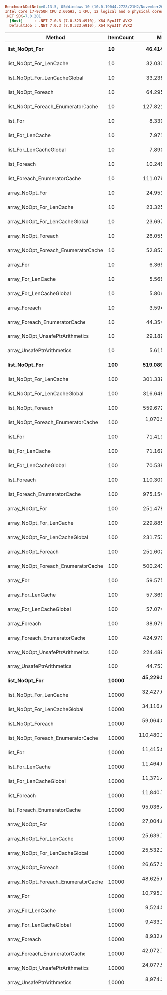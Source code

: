 ``` ini

BenchmarkDotNet=v0.13.5, OS=Windows 10 (10.0.19044.2728/21H2/November2021Update)
Intel Core i7-9750H CPU 2.60GHz, 1 CPU, 12 logical and 6 physical cores
.NET SDK=7.0.201
  [Host]     : .NET 7.0.3 (7.0.323.6910), X64 RyuJIT AVX2
  DefaultJob : .NET 7.0.3 (7.0.323.6910), X64 RyuJIT AVX2


```
|                              Method | ItemCount |           Mean |       Error |        StdDev | Rank | Allocated |
|------------------------------------ |---------- |---------------:|------------:|--------------:|-----:|----------:|
|                      **list_NoOpt_For** |        **10** |      **46.414 ns** |   **0.9266 ns** |     **2.1289 ns** |   **16** |         **-** |
|             list_NoOpt_For_LenCache |        10 |      32.033 ns |   0.2533 ns |     0.2370 ns |   12 |         - |
|       list_NoOpt_For_LenCacheGlobal |        10 |      33.236 ns |   0.6018 ns |     0.5630 ns |   13 |         - |
|                  list_NoOpt_Foreach |        10 |      64.295 ns |   0.8728 ns |     0.8164 ns |   20 |         - |
|  list_NoOpt_Foreach_EnumeratorCache |        10 |     127.821 ns |   0.7198 ns |     0.6010 ns |   23 |         - |
|                            list_For |        10 |       8.330 ns |   0.1879 ns |     0.2164 ns |    6 |         - |
|                   list_For_LenCache |        10 |       7.971 ns |   0.0639 ns |     0.0567 ns |    5 |         - |
|             list_For_LenCacheGlobal |        10 |       7.890 ns |   0.1564 ns |     0.1463 ns |    5 |         - |
|                        list_Foreach |        10 |      10.246 ns |   0.1149 ns |     0.0960 ns |    7 |         - |
|        list_Foreach_EnumeratorCache |        10 |     111.076 ns |   0.6391 ns |     0.5666 ns |   22 |         - |
|                     array_NoOpt_For |        10 |      24.953 ns |   0.4422 ns |     0.3920 ns |    9 |         - |
|            array_NoOpt_For_LenCache |        10 |      23.325 ns |   0.2125 ns |     0.1988 ns |    8 |         - |
|      array_NoOpt_For_LenCacheGlobal |        10 |      23.697 ns |   0.2484 ns |     0.2202 ns |    8 |         - |
|                 array_NoOpt_Foreach |        10 |      26.055 ns |   0.4513 ns |     0.3768 ns |   10 |         - |
| array_NoOpt_Foreach_EnumeratorCache |        10 |      52.852 ns |   0.2597 ns |     0.2302 ns |   17 |         - |
|                           array_For |        10 |       6.365 ns |   0.0929 ns |     0.0824 ns |    4 |         - |
|                  array_For_LenCache |        10 |       5.566 ns |   0.0428 ns |     0.0379 ns |    2 |         - |
|            array_For_LenCacheGlobal |        10 |       5.804 ns |   0.0797 ns |     0.0706 ns |    3 |         - |
|                       array_Foreach |        10 |       3.594 ns |   0.0514 ns |     0.0481 ns |    1 |         - |
|       array_Foreach_EnumeratorCache |        10 |      44.354 ns |   0.5877 ns |     0.5498 ns |   15 |         - |
|    array_NoOpt_UnsafePtrArithmetics |        10 |      29.189 ns |   0.6035 ns |     0.5645 ns |   11 |         - |
|          array_UnsafePtrArithmetics |        10 |       5.615 ns |   0.0595 ns |     0.0528 ns |    2 |         - |
|                      **list_NoOpt_For** |       **100** |     **519.089 ns** |   **4.3599 ns** |     **3.6407 ns** |   **31** |         **-** |
|             list_NoOpt_For_LenCache |       100 |     301.339 ns |   5.6700 ns |     5.0263 ns |   27 |         - |
|       list_NoOpt_For_LenCacheGlobal |       100 |     316.648 ns |   5.2477 ns |     4.9087 ns |   28 |         - |
|                  list_NoOpt_Foreach |       100 |     559.672 ns |   4.7072 ns |     4.4031 ns |   32 |         - |
|  list_NoOpt_Foreach_EnumeratorCache |       100 |   1,070.534 ns |  11.4132 ns |    10.6759 ns |   34 |         - |
|                            list_For |       100 |      71.413 ns |   0.9305 ns |     0.8248 ns |   21 |         - |
|                   list_For_LenCache |       100 |      71.169 ns |   1.1485 ns |     1.0182 ns |   21 |         - |
|             list_For_LenCacheGlobal |       100 |      70.538 ns |   0.5996 ns |     0.5609 ns |   21 |         - |
|                        list_Foreach |       100 |     110.300 ns |   1.0424 ns |     0.8705 ns |   22 |         - |
|        list_Foreach_EnumeratorCache |       100 |     975.154 ns |  17.8248 ns |    17.5064 ns |   33 |         - |
|                     array_NoOpt_For |       100 |     251.478 ns |   1.9726 ns |     1.8451 ns |   26 |         - |
|            array_NoOpt_For_LenCache |       100 |     229.885 ns |   2.9205 ns |     2.5889 ns |   25 |         - |
|      array_NoOpt_For_LenCacheGlobal |       100 |     231.753 ns |   4.2214 ns |     3.9487 ns |   25 |         - |
|                 array_NoOpt_Foreach |       100 |     251.602 ns |   4.0919 ns |     3.8276 ns |   26 |         - |
| array_NoOpt_Foreach_EnumeratorCache |       100 |     500.243 ns |   3.5165 ns |     2.7454 ns |   30 |         - |
|                           array_For |       100 |      59.575 ns |   0.3429 ns |     0.3040 ns |   19 |         - |
|                  array_For_LenCache |       100 |      57.369 ns |   0.3606 ns |     0.3373 ns |   18 |         - |
|            array_For_LenCacheGlobal |       100 |      57.074 ns |   0.6792 ns |     0.6353 ns |   18 |         - |
|                       array_Foreach |       100 |      38.979 ns |   0.2857 ns |     0.2532 ns |   14 |         - |
|       array_Foreach_EnumeratorCache |       100 |     424.970 ns |   6.0725 ns |     5.6802 ns |   29 |         - |
|    array_NoOpt_UnsafePtrArithmetics |       100 |     224.489 ns |   2.1255 ns |     1.8842 ns |   24 |         - |
|          array_UnsafePtrArithmetics |       100 |      44.753 ns |   0.3402 ns |     0.2841 ns |   15 |         - |
|                      **list_NoOpt_For** |     **10000** |  **45,229.571 ns** | **471.9926 ns** |   **394.1352 ns** |   **46** |         **-** |
|             list_NoOpt_For_LenCache |     10000 |  32,427.660 ns | 291.3588 ns |   258.2820 ns |   43 |         - |
|       list_NoOpt_For_LenCacheGlobal |     10000 |  34,116.665 ns | 362.8374 ns |   339.3983 ns |   44 |         - |
|                  list_NoOpt_Foreach |     10000 |  59,064.809 ns | 325.4560 ns |   288.5083 ns |   48 |         - |
|  list_NoOpt_Foreach_EnumeratorCache |     10000 | 110,480.293 ns | 610.4733 ns |   509.7729 ns |   50 |         - |
|                            list_For |     10000 |  11,415.952 ns | 225.7034 ns |   562.0798 ns |   38 |         - |
|                   list_For_LenCache |     10000 |  11,464.024 ns | 226.7061 ns |   483.1291 ns |   38 |         - |
|             list_For_LenCacheGlobal |     10000 |  11,371.441 ns | 223.5311 ns |   257.4187 ns |   38 |         - |
|                        list_Foreach |     10000 |  11,840.757 ns | 235.3626 ns |   640.3212 ns |   39 |         - |
|        list_Foreach_EnumeratorCache |     10000 |  95,036.414 ns | 803.3855 ns |   712.1803 ns |   49 |         - |
|                     array_NoOpt_For |     10000 |  27,004.825 ns | 201.7210 ns |   178.8204 ns |   42 |         - |
|            array_NoOpt_For_LenCache |     10000 |  25,639.702 ns | 275.0007 ns |   257.2358 ns |   41 |         - |
|      array_NoOpt_For_LenCacheGlobal |     10000 |  25,532.264 ns | 217.8014 ns |   181.8740 ns |   41 |         - |
|                 array_NoOpt_Foreach |     10000 |  26,657.508 ns | 270.1860 ns |   239.5129 ns |   42 |         - |
| array_NoOpt_Foreach_EnumeratorCache |     10000 |  48,625.634 ns | 967.9225 ns | 1,258.5727 ns |   47 |         - |
|                           array_For |     10000 |  10,795.397 ns | 203.0100 ns |   470.5067 ns |   37 |         - |
|                  array_For_LenCache |     10000 |   9,524.573 ns | 182.6768 ns |   412.3319 ns |   36 |         - |
|            array_For_LenCacheGlobal |     10000 |   9,433.278 ns | 186.6035 ns |   350.4866 ns |   36 |         - |
|                       array_Foreach |     10000 |   8,932.611 ns | 174.7829 ns |   315.1696 ns |   35 |         - |
|       array_Foreach_EnumeratorCache |     10000 |  42,072.736 ns | 502.7591 ns |   470.2812 ns |   45 |         - |
|    array_NoOpt_UnsafePtrArithmetics |     10000 |  24,077.910 ns | 206.4453 ns |   172.3912 ns |   40 |         - |
|          array_UnsafePtrArithmetics |     10000 |   8,974.317 ns | 179.4233 ns |   245.5966 ns |   35 |         - |
